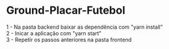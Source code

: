 # Ground-Placar-Futebol

1 - Na pasta backend baixar as dependência com "yarn install" <br>
2 - Inicar a aplicação com "yarn start"  <br>
3 - Repetir os passos anteriores na pasta frontend  <br>
